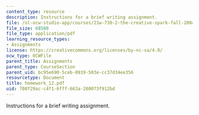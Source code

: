 ```yaml
---
content_type: resource
description: Instructions for a brief writing assignment.
file: /ol-ocw-studio-app/courses/21w-730-2-the-creative-spark-fall-2004/708f29acc4f16fff663a280073f912bd_homework_12.pdf
file_size: 68508
file_type: application/pdf
learning_resource_types:
- Assignments
license: https://creativecommons.org/licenses/by-nc-sa/4.0/
ocw_type: OCWFile
parent_title: Assignments
parent_type: CourseSection
parent_uid: bc95e690-5ceb-0919-503e-cc37d34ee356
resourcetype: Document
title: homework_12.pdf
uid: 708f29ac-c4f1-6fff-663a-280073f912bd
---
```

Instructions for a brief writing assignment.